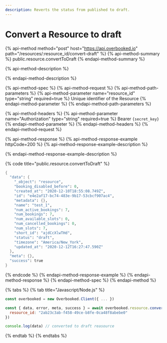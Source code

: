 ```yaml
---
description: Reverts the status from published to draft.
---
```


# Convert a Resource to draft

{% api-method method="post" host="https://api.overbooked.io" path="/resources/:resource\_id/convert-draft" %}
{% api-method-summary %}
public.resource.convertToDraft
{% endapi-method-summary %}

{% api-method-description %}

{% endapi-method-description %}

{% api-method-spec %}
{% api-method-request %}
{% api-method-path-parameters %}
{% api-method-parameter name="resource\_id" type="string" required=true %}
Unique identifier of the Resource
{% endapi-method-parameter %}
{% endapi-method-path-parameters %}

{% api-method-headers %}
{% api-method-parameter name="Authorization" type="string" required=true %}
Bearer `{secret_key}`
{% endapi-method-parameter %}
{% endapi-method-headers %}
{% endapi-method-request %}

{% api-method-response %}
{% api-method-response-example httpCode=200 %}
{% api-method-response-example-description %}

{% endapi-method-response-example-description %}

{% code title="public.resource.convertToDraft" %}
```scheme
{
  "data": {
    "_object": "resource",
    "booking_disabled_before": 0,
    "created_at": "2020-12-10T18:55:08.749Z",
    "id": "e4e2af17-bc74-483e-9b17-53cbcf907ac4",
    "metadata": {},
    "name": "test_1",
    "num_active_bookings": 7,
    "num_bookings": 7,
    "num_available_slots": 0,
    "num_cancelled_bookings": 0,
    "num_slots": 7,
    "short_id": "ajdCcXlwTHd",
    "status": "draft",
    "timezone": "America/New_York",
    "updated_at": "2020-12-12T16:27:47.590Z"
  },
  "meta": {},
  "success": true
}
```
{% endcode %}
{% endapi-method-response-example %}
{% endapi-method-response %}
{% endapi-method-spec %}
{% endapi-method %}

{% tabs %}
{% tab title="Javascript/Node.js" %}
```javascript
const overbooked = new Overbooked.Client({ ... })

const { data, error, meta, success } = await overbooked.resource.convertToDraft({
  resource_id: "2ab23c3ab-f458-49ce-b8fe-0ca48f8abebe0"
})

console.log(data) // converted to draft reasource
```
{% endtab %}
{% endtabs %}

